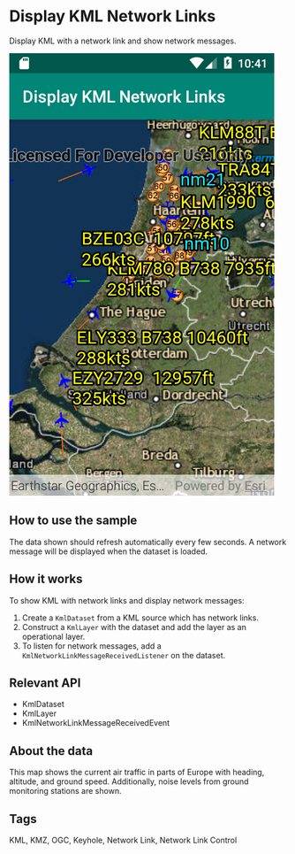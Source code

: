 <h1>Display KML Network Links</h1>

<p>Display KML with a network link and show network messages.</p>

<p><img src="DisplayKMLNetworkLinks.png"/></p>

<h2>How to use the sample</h2>

<p>The data shown should refresh automatically every few seconds. A network message will be displayed when the dataset is loaded.</p>

<h2>How it works</h2>

<p>To show KML with network links and display network messages:</p>

<ol>
    <li>Create a <code>KmlDataset</code> from a KML source which has network links.</li>
    <li>Construct a <code>KmlLayer</code> with the dataset and add the layer as an operational layer.</li>
    <li>To listen for network messages, add a <code>KmlNetworkLinkMessageReceivedListener</code> on the dataset.</li>
</ol>

<h2>Relevant API</h2>

<ul>
<li>KmlDataset</li>
<li>KmlLayer</li>
<li>KmlNetworkLinkMessageReceivedEvent</li>
</ul>

<h2>About the data</h2>

<p>This map shows the current air traffic in parts of Europe with heading, altitude, and ground speed. Additionally, noise levels from ground monitoring stations are shown.</p>

<h2>Tags</h2>

<p>KML, KMZ, OGC, Keyhole, Network Link, Network Link Control</p>